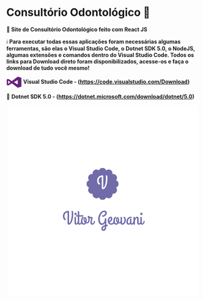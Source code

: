 # Consultório Odontológico :open_file_folder:
**:bookmark_tabs: Site de Consultório Odontológico feito com React JS**

:information_source: **Para executar todas essas aplicações foram necessárias algumas ferramentas, são elas o Visual Studio Code, o Dotnet SDK 5.0, o NodeJS, algumas extensões e comandos dentro do Visual Studio Code. Todos os links para Download direto foram disponibilizados, acesse-os e faça o download de tudo você mesmo!**

<img align="center" alt="icon-js" height="30" width="40" src="https://raw.githubusercontent.com/devicons/devicon/master/icons/visualstudio/visualstudio-plain.svg" style="max-width:100%;"></img> **Visual Studio Code - (https://code.visualstudio.com/Download)**

:link: **Dotnet SDK 5.0 - (https://dotnet.microsoft.com/download/dotnet/5.0)**




<p align="center">
  <img src="/V.png">
  </p>
